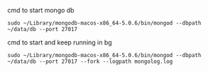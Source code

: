 cmd to start mongo db
```
sudo ~/Library/mongodb-macos-x86_64-5.0.6/bin/mongod --dbpath ~/data/db --port 27017 
```

cmd to start and keep running in bg 
```
sudo ~/Library/mongodb-macos-x86_64-5.0.6/bin/mongod --dbpath ~/data/db --port 27017 --fork --logpath mongolog.log
```